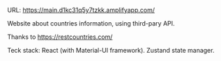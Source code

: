 URL: https://main.d1kc31q5y7tzkk.amplifyapp.com/

Website about countries information, using third-pary API.

Thanks to https://restcountries.com/

Teck stack: React (with Material-UI framework). Zustand state manager.